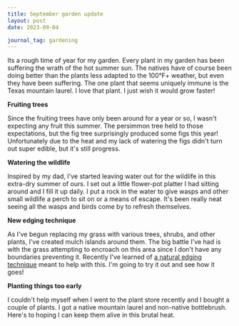 ```yaml
---
title: September garden update
layout: post
date: 2023-09-04

journal_tag: gardening
---
```


Its a rough time of year for my garden. Every plant in my garden has been suffering the wrath of the hot summer sun. The natives have of course been doing better than the plants less adapted to the 100°F+ weather, but even they have been suffering. The one plant that seems uniquely immune is the Texas mountain laurel. I love that plant. I just wish it would grow faster!

**Fruiting trees**

Since the fruiting trees have only been around for a year or so, I wasn't expecting any fruit this summer. The persimmon tree held to those expectations, but the fig tree surprisingly produced some figs this year! Unfortunately due to the heat and my lack of watering the figs didn't turn out super edible, but it's still progress.

**Watering the wildlife**

Inspired by my dad, I've started leaving water out for the wildlife in this extra-dry summer of ours. I set out a little flower-pot platter I had sitting around and I fill it up daily. I put a rock in the water to give wasps and other small wildlife a perch to sit on or a means of escape. It's been really neat seeing all the wasps and birds come by to refresh themselves.

**New edging technique**

As I've begun replacing my grass with various trees, shrubs, and other plants, I've created mulch islands around them. The big battle I've had is with the grass attempting to encroach on this area since I don't have any boundaries preventing it. Recently I've learned of [a natural edging technique](https://beyondbehnkes.com/how-to-create-natural-edging/) meant to help with this. I'm going to try it out and see how it goes!

**Planting things too early**

I couldn't help myself when I went to the plant store recently and I bought a couple of plants. I got a native mountain laurel and non-native bottlebrush. Here's to hoping I can keep them alive in this brutal heat.